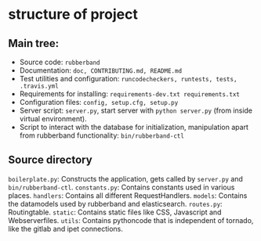 # structure of project

## Main tree:

- Source code: `rubberband`
- Documentation: `doc, CONTRIBUTING.md, README.md`
- Test utilities and configuration: `runcodecheckers, runtests, tests, .travis.yml`
- Requirements for installing: `requirements-dev.txt requirements.txt`
- Configuration files: `config, setup.cfg, setup.py`
- Server script: `server.py`, start server with `python server.py` (from inside virtual environment).
- Script to interact with the database for initialization, manipulation apart from rubberband functionality: `bin/rubberband-ctl`

## Source directory

`boilerplate.py`: Constructs the application, gets called by `server.py` and `bin/rubberband-ctl`.
`constants.py`: Contains constants used in various places.
`handlers`: Contains all different RequestHandlers.
`models`: Contains the datamodels used by rubberband and elasticsearch.
`routes.py`: Routingtable.
`static`: Contains static files like CSS, Javascript and Webserverfiles.
`utils`: Contains pythoncode that is independent of tornado, like the gitlab and ipet connections.


